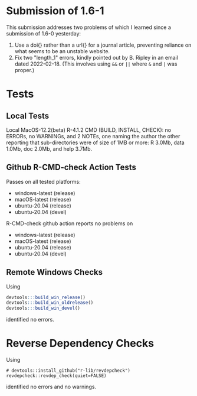 # Submission of 1.6-1

This submission addresses two problems of which I learned since a submission of 1.6-0 yesterday:

1. Use a doi{} rather than a url{} for a journal article, preventing reliance
   on what seems to be an unstable website.
2. Fix two "length_1" errors, kindly pointed out by B. Ripley in an email dated
   2022-02-18.  (This involves using `&&` or `||` where `&` and `|` was
   proper.)


# Tests

## Local Tests

Local MacOS-12.2(beta) R-4.1.2 CMD (BUILD, INSTALL, CHECK): no ERRORs, no
WARNINGs, and 2 NOTEs, one naming the author the other reporting that
sub-directories were of size of 1MB or more: R 3.0Mb, data 1.0Mb, doc 2.0Mb,
and help 3.7Mb.

## Github R-CMD-check Action Tests

Passes on all tested platforms:

* windows-latest (release)
* macOS-latest (release)
* ubuntu-20.04 (release)
* ubuntu-20.04 (devel)

R-CMD-check github action reports no problems on
* windows-latest (release)
* macOS-latest (release)
* ubuntu-20.04 (release)
* ubuntu-20.04 (devel)


## Remote Windows Checks

Using
```R
devtools:::build_win_release()
devtools:::build_win_oldrelease()
devtools:::build_win_devel()
```
identified no errors.

# Reverse Dependency Checks

Using
```
# devtools::install_github("r-lib/revdepcheck")
revdepcheck::revdep_check(quiet=FALSE)
```
identified no errors and no warnings.

